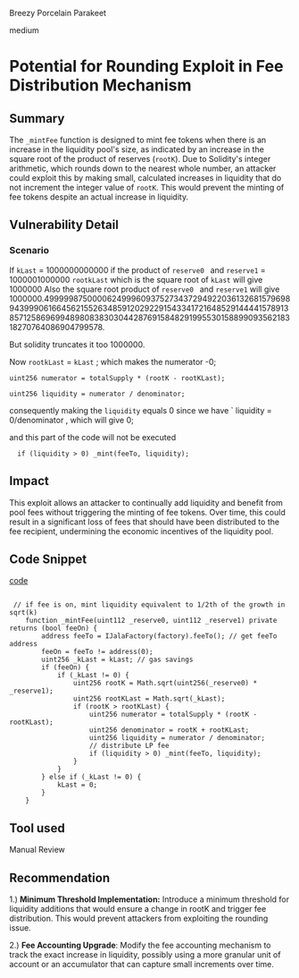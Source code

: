 Breezy Porcelain Parakeet

medium

# Potential for Rounding Exploit in Fee Distribution Mechanism

## Summary
The `_mintFee` function is designed to mint fee tokens when there is an increase in the liquidity pool's size, as indicated by an increase in the square root of the product of reserves (`rootK`). Due to Solidity's integer arithmetic, which rounds down to the nearest whole number, an attacker could exploit this by making small, calculated increases in liquidity that do not increment the integer value of `rootK`. This would prevent the minting of fee tokens despite an actual increase in liquidity.

## Vulnerability Detail
### Scenario 
If `kLast` = 1000000000000
if the product of `reserve0 ` and `reserve1`  = 1000001000000
`rootkLast` which is the square root of `kLast` will give  1000000
Also the square root product of `reserve0 ` and `reserve1`  will give 1000000.4999998750000624999609375273437294922036132681579698943999061664562155263485912029229154334172164852914444157891385712586969948980838303044287691584829199553015889909356218318270764086904799578.

But  solidity truncates it too 1000000.

Now  `rootkLast` = `kLast` ;
which makes the numerator -0;
```solidity
uint256 numerator = totalSupply * (rootK - rootKLast); 
```
```solidity
uint256 liquidity = numerator / denominator;
```
consequently making the `liquidity` equals 0
since we have ` liquidity = 0/denominator , which will give 0;

and this part of the code will not be executed

```solidity
  if (liquidity > 0) _mint(feeTo, liquidity);
```

## Impact
This exploit allows an attacker to continually add liquidity and benefit from pool fees without triggering the minting of fee tokens. Over time, this could result in a significant loss of fees that should have been distributed to the fee recipient, undermining the economic incentives of the liquidity pool.
## Code Snippet
[code](https://github.com/sherlock-audit/2024-02-jala-swap/blob/main/jalaswap-dex-contract/contracts/JalaPair.sol#L109-#L129)

```solidity

 // if fee is on, mint liquidity equivalent to 1/2th of the growth in sqrt(k)
    function _mintFee(uint112 _reserve0, uint112 _reserve1) private returns (bool feeOn) {
        address feeTo = IJalaFactory(factory).feeTo(); // get feeTo address
        feeOn = feeTo != address(0);
        uint256 _kLast = kLast; // gas savings
        if (feeOn) {
            if (_kLast != 0) {
                uint256 rootK = Math.sqrt(uint256(_reserve0) * _reserve1);
                uint256 rootKLast = Math.sqrt(_kLast);
                if (rootK > rootKLast) {
                    uint256 numerator = totalSupply * (rootK - rootKLast);
                    uint256 denominator = rootK + rootKLast;
                    uint256 liquidity = numerator / denominator;
                    // distribute LP fee
                    if (liquidity > 0) _mint(feeTo, liquidity);
                }
            }
        } else if (_kLast != 0) {
            kLast = 0;
        }
    }
```


## Tool used

Manual Review

## Recommendation
1.) **Minimum Threshold Implementation:** Introduce a minimum threshold for liquidity additions that would ensure a change in rootK and trigger fee distribution. This would prevent attackers from exploiting the rounding issue.

2.) **Fee Accounting Upgrade**: Modify the fee accounting mechanism to track the exact increase in liquidity, possibly using a more granular unit of account or an accumulator that can capture small increments over time.

